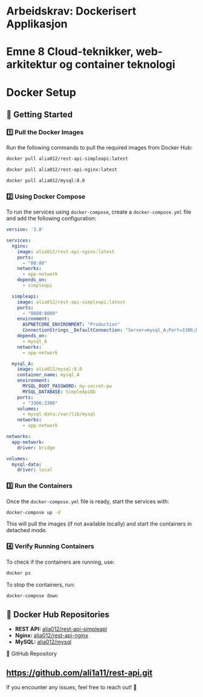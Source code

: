 # Arbeidskrav: Dockerisert Applikasjon
# Emne 8 Cloud-teknikker, web-arkitektur og container teknologi
# Docker Setup

## 🚀 Getting Started

### **1️⃣ Pull the Docker Images**
Run the following commands to pull the required images from Docker Hub:

```sh
docker pull alia012/rest-api-simpleapi:latest

docker pull alia012/rest-api-nginx:latest

docker pull alia012/mysql:8.0
```

### **2️⃣ Using Docker Compose**
To run the services using `docker-compose`, create a `docker-compose.yml` file and add the following configuration:

```yaml
version: '3.8'

services:
  nginx:
    image: alia012/rest-api-nginx:latest
    ports:
      - "80:80"
    networks:
      - app-network
    depends_on:
      - simpleapi

  simpleapi:
    image: alia012/rest-api-simpleapi:latest
    ports:
      - "8080:8080"
    environment:
      ASPNETCORE_ENVIRONMENT: "Production"
      ConnectionStrings__DefaultConnection: "Server=mysql_A;Port=3306;Database=SimpleApiDb;User=root;Password=my-secret-pw;"
    depends_on:
      - mysql_A
    networks:
      - app-network

  mysql_A:
    image: alia012/mysql:8.0
    container_name: mysql_A
    environment:
      MYSQL_ROOT_PASSWORD: my-secret-pw
      MYSQL_DATABASE: SimpleApiDb
    ports:
      - "3306:3306"
    volumes:
      - mysql-data:/var/lib/mysql
    networks:
      - app-network

networks:
  app-network:
    driver: bridge

volumes:
  mysql-data:
    driver: local
```

### **3️⃣ Run the Containers**
Once the `docker-compose.yml` file is ready, start the services with:

```sh
docker-compose up -d
```

This will pull the images (if not available locally) and start the containers in detached mode.

### **4️⃣ Verify Running Containers**
To check if the containers are running, use:

```sh
docker ps
```

To stop the containers, run:

```sh
docker-compose down
```

## 🔗 Docker Hub Repositories
- **REST API:** [alia012/rest-api-simpleapi](https://hub.docker.com/r/alia012/rest-api-simpleapi)
- **Nginx:** [alia012/rest-api-nginx](https://hub.docker.com/r/alia012/rest-api-nginx)
- **MySQL:** [alia012/mysql](https://hub.docker.com/r/alia012/mysql)

🔗 GitHub Repository

https://github.com/ali1a11/rest-api.git
---

If you encounter any issues, feel free to reach out! 🚀

